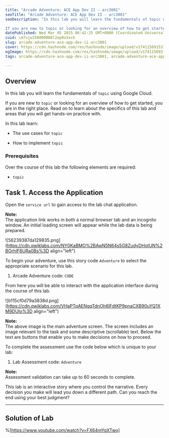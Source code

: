 ```yaml
---
title: "Arcade Adventure: ACE App Dev II - arc3001"
seoTitle: "Arcade Adventure: ACE App Dev II - arc3001"
seoDescription: "In this lab you will learn the fundamentals of topic using Google Cloud.

If you are new to topic or looking for an overview of how to get started, you are "
datePublished: Wed Mar 05 2025 06:42:25 GMT+0000 (Coordinated Universal Time)
cuid: cm7vjw158000008l2ep0o3xck
slug: arcade-adventure-ace-app-dev-ii-arc3001
cover: https://cdn.hashnode.com/res/hashnode/image/upload/v1741156915376/8f93879b-89d5-4380-a9c5-b9f7f29867ec.png
ogImage: https://cdn.hashnode.com/res/hashnode/image/upload/v1741156931809/f54608d2-bf65-4e5a-af6a-ca6715aa6df2.png
tags: arcade-adventure-ace-app-dev-ii-arc3001, arcade-adventure-ace-app-dev-ii, arc3001

---
```


## **Overview**

In this lab you will learn the fundamentals of `topic` using Google Cloud.

If you are new to `topic` or looking for an overview of how to get started, you are in the right place. Read on to learn about the specifics of this lab and areas that you will get hands-on practice with.

In this lab learn:

* The use cases for `topic`
    
* How to implement `topic`
    

### Prerequisites

Over the course of this lab the following elements are required:

* `topic`
    

## **Task 1. Access the Application**

Open the `service url` to gain access to the lab chat application.

**Note:**  
The application link works in both a normal browser tab and an incognito window. An initial loading screen will appear while the lab data is being prepared.

![56239387da129835.png](https://cdn.qwiklabs.com/NY0KaBMO%2BAwN5N64s5G8ZudyDHotUN%2BOrhlF6URa0Bs%3D align="left")

To begin your adventure, use this story code `Adventure` to select the appropriate scenario for this lab.

1. Arcade Adventure code: `CODE`
    

From here you will be able to interact with the application interface during the course of this lab.

![b115cf0d79a3838d.png](https://cdn.qwiklabs.com/VHaPTqAENgqTdnOh6lFdtKP9pnaCXB90uYQ1XM9DUIo%3D align="left")

**Note:**  
The above image is the main adventure screen. The screen includes an image relevant to the task and some descriptive (scrollable) text. Below the text are buttons that enable you to make decisions on how to proceed.

To complete the assessment use the code below which is unique to your lab:

1. Lab Assessment code: `Adventure`
    

**Note:**  
Assessment validation can take up to 60 seconds to complete.

This lab is an interactive story where you control the narrative. Every decision you make will lead you down a different path. Can you reach the end using your best judgment?

---

## Solution of Lab

%[https://www.youtube.com/watch?v=FX64mYgXTwo]